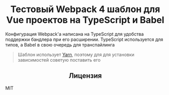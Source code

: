 <!-- Блок с главным заголовом и описанием -->
<h1 align="center">Тестовый Webpack 4 шаблон для Vue проектов на TypeScript и Babel</h1>

Конфигурация Webpack'а написана на TypeScript для удобства поддержки бандлера при его расширении. TypeScript используется для типов, а Babel в свою очередь для транспайлинга

> Шаблон использует <a href="https://yarnpkg.com/">Yarn</a>, поэтому для для установки зависимостей советую поставить его

<!-- Блок с лицензией  -->
<h2 align="center">Лицензия</h2>

MIT

